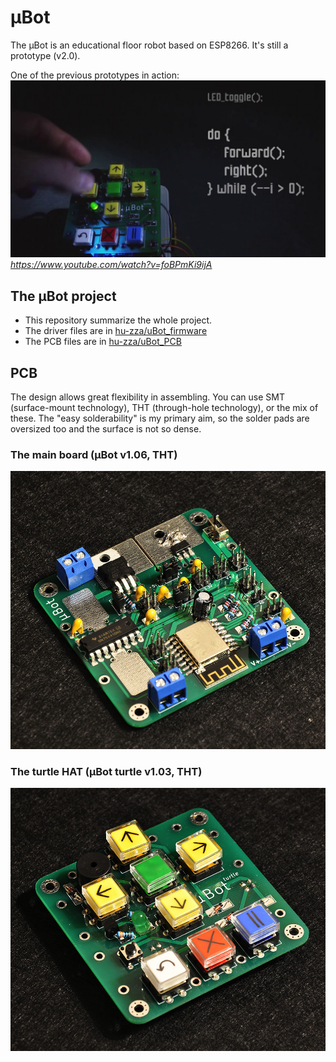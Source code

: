 # μBot

The μBot is an educational floor robot based on ESP8266. It's still a prototype (v2.0).

One of the previous prototypes in action:
[![Loop function - μBot educational floor robot](https://raw.githubusercontent.com/hu-zza/uBot/main/media/uBot_loop_v1.06.jpg)](https://www.youtube.com/watch?v=foBPmKi9ijA)
*https://www.youtube.com/watch?v=foBPmKi9ijA*



## The μBot project

  - This repository summarize the whole project.
  - The driver files are in [hu-zza/uBot_firmware](https://github.com/hu-zza/uBot_firmware)
  - The PCB files are in [hu-zza/uBot_PCB](https://github.com/hu-zza/uBot_PCB)



## PCB

The design allows great flexibility in assembling. You can use SMT (surface-mount technology), THT (through-hole technology), or the mix of these. The "easy solderability" is my primary aim, so the solder pads are oversized too and the surface is not so dense.



### The main board (μBot v1.06, THT) 

![Main board - μBot educational floor robot](https://raw.githubusercontent.com/hu-zza/uBot/main/media/uBot_v1.06_w.jpg)


### The turtle HAT (μBot turtle v1.03, THT) 

![Turtle HAT - μBot educational floor robot](https://raw.githubusercontent.com/hu-zza/uBot/main/media/uBot_turtle_v1.03_w.jpg)

